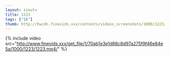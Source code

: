 ```yaml
--- 
layout: sieutv
title: 1223
tags: ["1k"]
thumb: http://hwcdn.finevids.xxx/contents/videos_screenshots/1000/1223/preview.mp4.jpg
---
```

{% include video src="http://www.finevids.xxx/get_file/1/70ab1e3e1d88c8d97a275f9f46e84e5a/1000/1223/1223.mp4/" %} 
